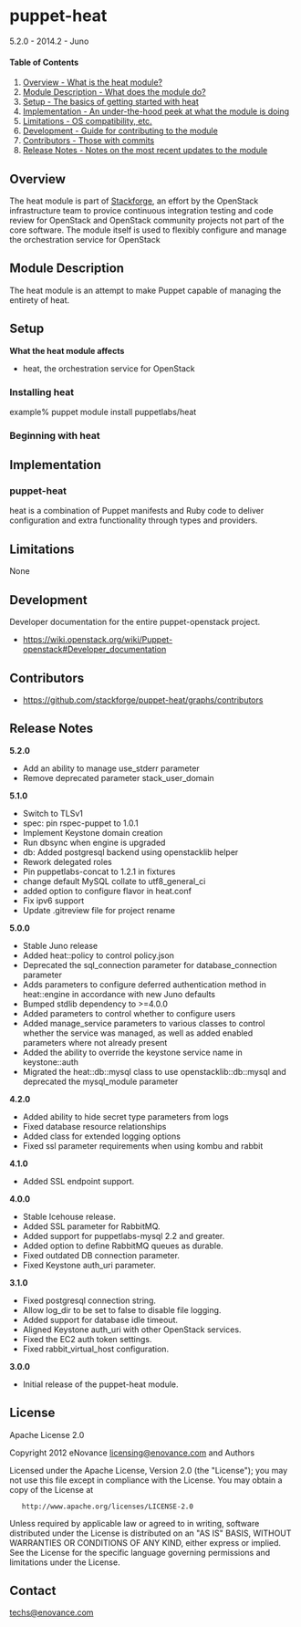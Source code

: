 puppet-heat
=============

5.2.0 - 2014.2 - Juno

#### Table of Contents

1. [Overview - What is the heat module?](#overview)
2. [Module Description - What does the module do?](#module-description)
3. [Setup - The basics of getting started with heat](#setup)
4. [Implementation - An under-the-hood peek at what the module is doing](#implementation)
5. [Limitations - OS compatibility, etc.](#limitations)
6. [Development - Guide for contributing to the module](#development)
7. [Contributors - Those with commits](#contributors)
8. [Release Notes - Notes on the most recent updates to the module](#release-notes)

Overview
--------

The heat module is part of [Stackforge](https://github.com/stackforge), an effort by the
OpenStack infrastructure team to provice continuous integration testing and code review for
OpenStack and OpenStack community projects not part of the core software. The module itself
is used to flexibly configure and manage the orchestration service for OpenStack

Module Description
------------------

The heat module is an attempt to make Puppet capable of managing the entirety of heat.

Setup
-----

**What the heat module affects**

* heat, the orchestration service for OpenStack

### Installing heat 

  example% puppet module install puppetlabs/heat

### Beginning with heat

Implementation
--------------

### puppet-heat

heat is a combination of Puppet manifests and Ruby code to deliver configuration and
extra functionality through types and providers.

Limitations
-----------

None

Development
-----------

Developer documentation for the entire puppet-openstack project.

* https://wiki.openstack.org/wiki/Puppet-openstack#Developer_documentation

Contributors
------------

* https://github.com/stackforge/puppet-heat/graphs/contributors

Release Notes
-------------

**5.2.0**

* Add an ability to manage use_stderr parameter
* Remove deprecated parameter stack_user_domain

**5.1.0**

* Switch to TLSv1
* spec: pin rspec-puppet to 1.0.1
* Implement Keystone domain creation
* Run dbsync when engine is upgraded
* db: Added postgresql backend using openstacklib helper
* Rework delegated roles
* Pin puppetlabs-concat to 1.2.1 in fixtures
* change default MySQL collate to utf8_general_ci
* added option to configure flavor in heat.conf
* Fix ipv6 support
* Update .gitreview file for project rename

**5.0.0**

* Stable Juno release
* Added heat::policy to control policy.json
* Deprecated the sql_connection parameter for database_connection parameter
* Adds parameters to configure deferred authentication method in heat::engine in accordance with new Juno defaults
* Bumped stdlib dependency to >=4.0.0
* Added parameters to control whether to configure users
* Added manage_service parameters to various classes to control whether the service was managed, as well as added enabled parameters where not already present
* Added the ability to override the keystone service name in keystone::auth
* Migrated the heat::db::mysql class to use openstacklib::db::mysql and deprecated the mysql_module parameter

**4.2.0**

* Added ability to hide secret type parameters from logs
* Fixed database resource relationships
* Added class for extended logging options
* Fixed ssl parameter requirements when using kombu and rabbit

**4.1.0**

* Added SSL endpoint support.

**4.0.0**

* Stable Icehouse release.
* Added SSL parameter for RabbitMQ.
* Added support for puppetlabs-mysql 2.2 and greater.
* Added option to define RabbitMQ queues as durable.
* Fixed outdated DB connection parameter.
* Fixed Keystone auth_uri parameter.

**3.1.0**

* Fixed postgresql connection string.
* Allow log_dir to be set to false to disable file logging.
* Added support for database idle timeout.
* Aligned Keystone auth_uri with other OpenStack services.
* Fixed the EC2 auth token settings.
* Fixed rabbit_virtual_host configuration.

**3.0.0**

* Initial release of the puppet-heat module.

License
-------

Apache License 2.0

   Copyright 2012 eNovance <licensing@enovance.com> and Authors

   Licensed under the Apache License, Version 2.0 (the "License");
   you may not use this file except in compliance with the License.
   You may obtain a copy of the License at

       http://www.apache.org/licenses/LICENSE-2.0

   Unless required by applicable law or agreed to in writing, software
   distributed under the License is distributed on an "AS IS" BASIS,
   WITHOUT WARRANTIES OR CONDITIONS OF ANY KIND, either express or implied.
   See the License for the specific language governing permissions and
   limitations under the License.

Contact
-------

techs@enovance.com
